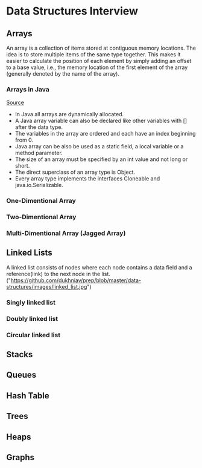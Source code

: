 # Data Structures Interview

## Arrays
An array is a collection of items stored at contiguous memory locations. The idea is to store multiple items of the same type together. This makes it easier to calculate the position of each element by simply adding an offset to a base value, i.e., the memory location of the first element of the array (generally denoted by the name of the array).

### Arrays in Java 
[Source](https://www.geeksforgeeks.org/arrays-in-java/)

   - In Java all arrays are dynamically allocated.
   - A Java array variable can also be declared like other variables with [] after the data type.
   - The variables in the array are ordered and each have an index beginning from 0.
   - Java array can be also be used as a static field, a local variable or a method parameter.
   - The size of an array must be specified by an int value and not long or short.
   - The direct superclass of an array type is Object.
   - Every array type implements the interfaces Cloneable and java.io.Serializable.

### One-Dimentional Array
### Two-Dimentional Array
### Multi-Dimentional Array (Jagged Array)

## Linked Lists
A linked list consists of nodes where each node contains a data field and a reference(link) to the next node in the list.
("https://github.com/dukhniav/prep/blob/master/data-structures/images/linked_list.jpg")

### Singly linked list
### Doubly linked list
### Circular linked list

## Stacks
## Queues
## Hash Table
## Trees
## Heaps
## Graphs
